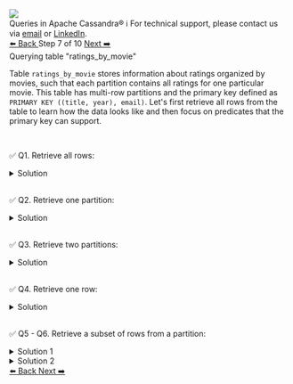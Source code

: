 <!-- TOP -->
<div class="top">
  <img src="https://datastax-academy.github.io/katapod-shared-assets/images/ds-academy-logo.svg" />
  <div class="scenario-title-section">
    <span class="scenario-title">Queries in Apache Cassandra®</span>
    <span class="scenario-subtitle">ℹ️ For technical support, please contact us via <a href="mailto:aleksandr.volochnev@datastax.com">email</a> or <a href="https://dtsx.io/aleks">LinkedIn</a>.</span>
  </div>
</div>

<!-- NAVIGATION -->
<div id="navigation-top" class="navigation-top">
 <a href='command:katapod.loadPage?[{"step":"step6-astra"}]'
   class="btn btn-dark navigation-top-left">⬅️ Back
 </a>
<span class="step-count"> Step 7 of 10</span>
 <a href='command:katapod.loadPage?[{"step":"step8-astra"}]'
    class="btn btn-dark navigation-top-right">Next ➡️
  </a>
</div>

<!-- CONTENT -->

<div class="step-title">Querying table "ratings_by_movie"</div>

Table `ratings_by_movie` stores information about ratings organized by movies, 
such that each partition contains all ratings for one particular movie. 
This table has multi-row partitions and 
the primary key defined as `PRIMARY KEY ((title, year), email)`. 
Let's first retrieve all rows from the table to learn how the data looks like and then focus 
on predicates that the primary key can support.

<br/>

✅ Q1. Retrieve all rows:
<details>
  <summary>Solution</summary>

```
SELECT * FROM ratings_by_movie;
```

</details>

<br/>

✅ Q2. Retrieve one partition:
<details>
  <summary>Solution</summary>

```
SELECT * FROM ratings_by_movie
WHERE title = 'Alice in Wonderland'
  AND year  = 2010;
```

</details>

<br/>

✅ Q3. Retrieve two partitions:
<details>
  <summary>Solution</summary>

```
SELECT * FROM ratings_by_movie
WHERE title = 'Alice in Wonderland'
  AND year IN (2010, 1951);
```

</details>

<br/>

✅ Q4. Retrieve one row:
<details>
  <summary>Solution</summary>

```
SELECT * FROM ratings_by_movie
WHERE title = 'Alice in Wonderland'
  AND year  = 2010
  AND email = 'joe@datastax.com';
```

</details>

<br/>

✅ Q5 - Q6. Retrieve a subset of rows from a partition:
<details>
  <summary>Solution 1</summary>

```
SELECT * FROM ratings_by_movie
WHERE title = 'Alice in Wonderland'
  AND year  = 2010
  AND email IN ('jen@datastax.com', 
                'jim@datastax.com');
```

</details>
<details>
  <summary>Solution 2</summary>

```
SELECT * FROM ratings_by_movie
WHERE title = 'Alice in Wonderland'
  AND year  = 2010
  AND email < 'job@datastax.com';
```

</details>

<!-- NAVIGATION -->
<div id="navigation-bottom" class="navigation-bottom">
 <a href='command:katapod.loadPage?[{"step":"step6-astra"}]'
   class="btn btn-dark navigation-bottom-left">⬅️ Back
 </a>
 <a href='command:katapod.loadPage?[{"step":"step8-astra"}]'
    class="btn btn-dark navigation-bottom-right">Next ➡️
  </a>
</div>


